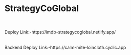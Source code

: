 # StrategyCoGlobal
<br/>
<br/>
Deploy Link:-https://imdb-strategycoglobal.netlify.app/
<br/>
<br/>
<br/>
Backend Deploy Link:-https://calm-mite-loincloth.cyclic.app



